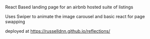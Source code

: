 React Based landing page for an airbnb hosted suite of listings

Uses Swiper to animate the image carousel and basic react for page swapping

deployed at https://russelldnn.github.io/reflections/
